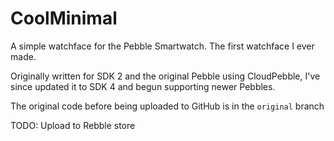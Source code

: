 # CoolMinimal
A simple watchface for the Pebble Smartwatch. The first watchface I ever made.

Originally written for SDK 2 and the original Pebble using CloudPebble, I've since updated it to SDK 4 and begun supporting newer Pebbles.

The original code before being uploaded to GitHub is in the `original` branch

TODO: Upload to Rebble store